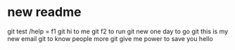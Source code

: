 # new readme
git test /help = f1
git hi to me
git f2 to run
git new one day to go
git this is my new email
git to know people more
git give me power to save you 
hello 
